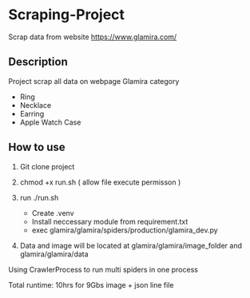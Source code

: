 # Scraping-Project
Scrap data from website https://www.glamira.com/

## Description
Project scrap all data on webpage Glamira category
 * Ring
 * Necklace
 * Earring
 * Apple Watch Case 






## How to use

1. Git clone project
2. chmod +x run.sh ( allow file execute permisson )
3. run ./run.sh 
    * Create .venv 
    * Install neccessary module from requirement.txt
    * exec glamira/glamira/spiders/production/glamira_dev.py

4. Data and image will be located at glamira/glamira/image_folder and glamira/glamira/data

    

Using CrawlerProcess to run multi spiders in one process

Total runtime: 10hrs for 9Gbs image + json line file

